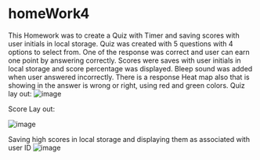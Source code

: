 # homeWork4
This Homework was to create a Quiz with Timer and saving scores with user initials in local storage.
Quiz was created with 5 questions with 4 options to select from.
One of the response was correct and user can earn one point by answering correctly.
Scores were saves with user initials in local storage and score percentage was displayed.
Bleep sound was added when user answered incorrectly.
There is a response Heat map also that is showing in the answer is wrong or right, using red and green colors.
Quiz lay out:
![image](https://user-images.githubusercontent.com/66760710/88052519-5ac1c480-cb28-11ea-896b-9f0243f726de.png)

Score Lay out:

![image](https://user-images.githubusercontent.com/66760710/88052689-9e1c3300-cb28-11ea-8919-5bb661f1c624.png)


Saving high scores in local storage and displaying them as associated with user ID
![image](https://user-images.githubusercontent.com/66760710/88052810-d15ec200-cb28-11ea-81cf-9fb0c0dbd6e7.png)
